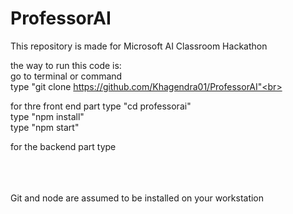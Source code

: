 # ProfessorAI
This repository is made for Microsoft AI Classroom Hackathon

the way to run this code is:<br>
go to terminal or command <br>
type "git clone https://github.com/Khagendra01/ProfessorAI"<br>



for thre front end part
type "cd professorai"<br>
type "npm install"<br>
type "npm start"<br>


for the backend part
type 

<br><br><br>
Git and node are assumed to be installed on your workstation
